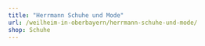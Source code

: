 ```yaml
---
title: "Herrmann Schuhe und Mode"
url: /weilheim-in-oberbayern/herrmann-schuhe-und-mode/
shop: Schuhe
---
```

